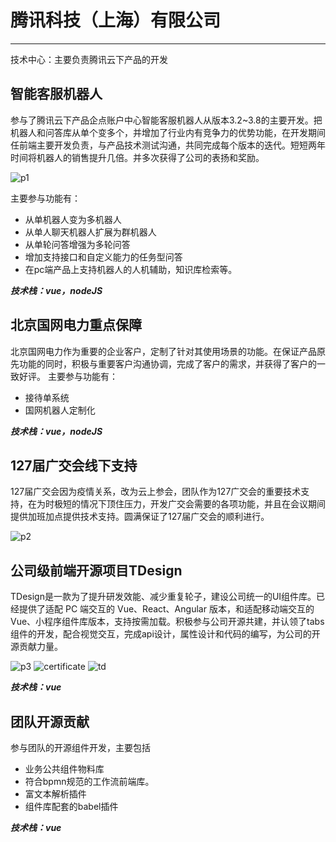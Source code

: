 # 腾讯科技（上海）有限公司
----
技术中心：主要负责腾讯云下产品的开发

## **智能客服机器人**
参与了腾讯云下产品企点账户中心智能客服机器人从版本3.2~3.8的主要开发。把机器人和问答库从单个变多个，并增加了行业内有竞争力的优势功能，在开发期间任前端主要开发负责，与产品技术测试沟通，共同完成每个版本的迭代。短短两年时间将机器人的销售提升几倍。并多次获得了公司的表扬和奖励。

![p1](../../../assets/tx-prize-1.png)

主要参与功能有：
+ 从单机器人变为多机器人
+ 从单人聊天机器人扩展为群机器人
+ 从单轮问答增强为多轮问答
+ 增加支持接口和自定义能力的任务型问答
+ 在pc端产品上支持机器人的人机辅助，知识库检索等。

***技术栈：vue，nodeJS***

## **北京国网电力重点保障**
北京国网电力作为重要的企业客户，定制了针对其使用场景的功能。在保证产品原先功能的同时，积极与重要客户沟通协调，完成了客户的需求，并获得了客户的一致好评。
主要参与功能有：
+ 接待单系统
+ 国网机器人定制化

***技术栈：vue，nodeJS***

## **127届广交会线下支持**
127届广交会因为疫情关系，改为云上参会，团队作为127广交会的重要技术支持，在为时极短的情况下顶住压力，开发广交会需要的各项功能，并且在会议期间提供加班加点提供技术支持。圆满保证了127届广交会的顺利进行。

![p2](../../../assets/tx-prize-2.png)

## **公司级前端开源项目TDesign**
TDesign是一款为了提升研发效能、减少重复轮子，建设公司统一的UI组件库。已经提供了适配 PC 端交互的 Vue、React、Angular 版本，和适配移动端交互的 Vue、小程序组件库版本，支持按需加载。积极参与公司开源共建，并认领了tabs组件的开发，配合视觉交互，完成api设计，属性设计和代码的编写，为公司的开源贡献力量。

![p3](../../../assets/tx-prize-3.png)
![certificate](../../../assets/tdesign-certificate.png)
![td](../../../assets/tdesign.png)

***技术栈：vue***

## **团队开源贡献**
参与团队的开源组件开发，主要包括
+ 业务公共组件物料库
+ 符合bpmn规范的工作流前端库。
+ 富文本解析插件
+ 组件库配套的babel插件

***技术栈：vue***